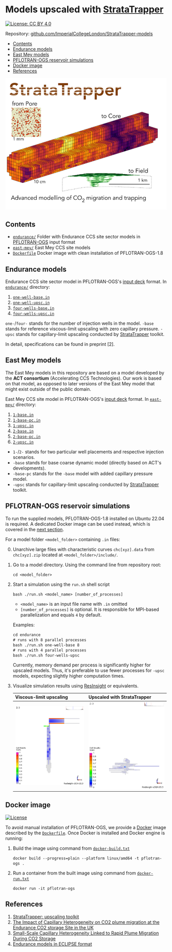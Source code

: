 
# Models upscaled with [StrataTrapper](https://github.com/ImperialCollegeLondon/StrataTrapper)

[![License: CC BY 4.0](https://img.shields.io/badge/License-CC_BY_4.0-lightgrey.svg)](https://creativecommons.org/licenses/by/4.0/)

Repository:
[github.com/ImperialCollegeLondon/StrataTrapper-models](https://github.com/ImperialCollegeLondon/StrataTrapper-models)

- [Contents](#contents)
- [Endurance models](#endurance-models)
- [East Mey models](#east-mey-models)
- [PFLOTRAN-OGS reservoir simulations](#pflotran-ogs-reservoir-simulations)
- [Docker image](#docker-image)
- [References](#references)

![StrataTrapper logo](./img/StrataTrapper.jpg)

## Contents

- [`endurance/`](endurance/)
    Folder with Endurance CCS site sector models in [PFLOTRAN-OGS](https://docs.opengosim.com/) input format
- [`east-mey/`](east-mey/)
    East Mey CCS site models
- [`Dockerfile`](Dockerfile)
    Docker image with clean installation of PFLOTRAN-OGS-1.8

## Endurance models

Endurance CCS site sector model in PFLOTRAN-OGS's [input deck](https://docs.opengosim.com/manual/input_deck/input_deck/) format.
In [`endurance/`](endurance/) directory:

1. [`one-well-base.in`](endurance/one-well-base.in)
2. [`one-well-upsc.in`](endurance/one-well-upsc.in)
3. [`four-wells-base.in`](endurance/four-wells-base.in)
4. [`four-wells-upsc.in`](endurance/four-wells-upsc.in)

`one-`/`four-` stands for the number of injection wells in the model.
`-base` stands for reference viscous-limit upscaling with zero capillary pressure.
`-upsc` stands for capillary-limit upscaling conducted by [StrataTrapper](https://github.com/ImperialCollegeLondon/StrataTrapper) toolkit.

In detail, specifications can be found in preprint [2].

## East Mey models

The East Mey models in this repository are based on a model developed by the **ACT consortium** (Accelerating CCS Technologies).
Our work is based on that model, as opposed to later versions of the East Mey model that might exist outside of the public domain.

East Mey CCS site model in PFLOTRAN-OGS's [input deck](https://docs.opengosim.com/manual/input_deck/input_deck/) format.
In [`east-mey/`](east-mey/) directory:

1. [`1-base.in`](east-mey/1-base.in)
2. [`1-base-pc.in`](east-mey/1-base-pc.in)
3. [`1-upsc.in`](east-mey/1-upsc.in)
4. [`2-base.in`](east-mey/2-base.in)
5. [`2-base-pc.in`](east-mey/2-base-pc.in)
6. [`2-upsc.in`](east-mey/2-upsc.in)

- `1-`/`2-` stands for two particular well placements and respective injection scenarios.
- `-base` stands for base coarse dynamic model (directly based on ACT's developments).
- `-base-pc` stands for the `-base` model with added capillary pressure model.
- `-upsc` stands for capillary-limit upscaling conducted by [StrataTrapper](https://github.com/ImperialCollegeLondon/StrataTrapper) toolkit.

## PFLOTRAN-OGS reservoir simulations

To run the supplied models, PFLOTRAN-OGS-1.8 installed on Ubuntu 22.04 is required. A dedicated Docker image can be used instead, which is covered in the [next section](#docker-image).

For a model folder `<model_folder>` containing `.in` files:

0. Unarchive large files with characteristic curves `chc[xyz].data`
from `chc[xyz].zip` located at `<model_folder>/include/`.
1. Go to a model directory. Using the command line from repository root:

    ```shell
    cd <model_folder>
    ```

2. Start a simulation using the `run.sh` shell script

    ```shell
    bash ./run.sh <model_name> [number_of_processes]
    ```

    - `<model_name>` is an input file name with `.in` omitted
    - `[number_of_processes]` is optional. It is responsible for MPI-based parallelization and equals `4` by default.

    Examples:

    ```shell
    cd endurance
    # runs with 8 parallel processes
    bash ./run.sh one-well-base 8
    # runs with 4 parallel processes
    bash ./run.sh four-wells-upsc
    ```

    Currently, memory demand per process is significantly higher for upscaled models.
    Thus, it's preferable to use fewer processes for `-upsc` models, expecting slightly higher computation times.

3. Visualize simulation results using [ResInsight](https://resinsight.org/) or equivalents.

    | Viscous-limit upscaling        | Upscaled with StrataTrapper    |
    |--------------------------------|--------------------------------|
    | ![base](img/one-well-base.png) | ![upsc](img/one-well-upsc.png) |

## Docker image

[![License](https://img.shields.io/badge/License-BSD_3--Clause-blue.svg)](https://opensource.org/licenses/BSD-3-Clause)

To avoid manual installation of PFLOTRAN-OGS, we provide a [Docker](https://www.docker.com/) image described by the [`Dockerfile`](Dockerfile).
Once Docker is installed and Docker engine is running:

1. Build the image using command from [`docker-build.txt`](docker-build.txt)

    ```shell
    docker build --progress=plain --platform linux/amd64 -t pflotran-ogs .
    ```

2. Run a container from the built image using command from [`docker-run.txt`](docker-run.txt)

    ```shell
    docker run -it pflotran-ogs
    ```

## References

1. [StrataTrapper: upscaling toolkit](https://github.com/ImperialCollegeLondon/StrataTrapper)
2. [The Impact of Capillary Heterogeneity on CO2 plume migration at the Endurance CO2 storage Site in the UK](https://doi.org/10.22541/essoar.172124876.67014161/v1)
3. [Small-Scale Capillary Heterogeneity Linked to Rapid Plume Migration During CO2 Storage](https://doi.org/10.1029/2020GL088616)
4. [Endurance models in ECLIPSE format](https://doi.org/10.5285/7b616c86-e426-436d-87cd-1a3a8cc3c06d)
